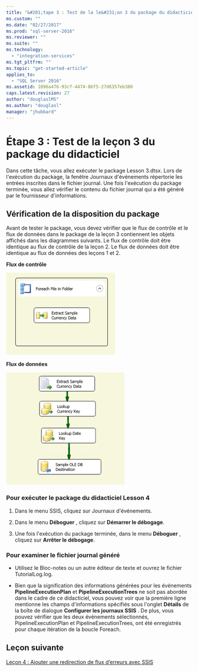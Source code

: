 ```yaml
---
title: "&#201;tape 3 : Test de la le&#231;on 3 du package du didacticiel | Microsoft Docs"
ms.custom: ""
ms.date: "02/27/2017"
ms.prod: "sql-server-2016"
ms.reviewer: ""
ms.suite: ""
ms.technology: 
  - "integration-services"
ms.tgt_pltfrm: ""
ms.topic: "get-started-article"
applies_to: 
  - "SQL Server 2016"
ms.assetid: 1096a476-93cf-4474-86f5-27d6357eb380
caps.latest.revision: 27
author: "douglaslMS"
ms.author: "douglasl"
manager: "jhubbard"
---
```

# &#201;tape 3 : Test de la le&#231;on 3 du package du didacticiel
Dans cette tâche, vous allez exécuter le package Lesson 3.dtsx. Lors de l'exécution du package, la fenêtre Journaux d'événements répertorie les entrées inscrites dans le fichier journal. Une fois l'exécution du package terminée, vous allez vérifier le contenu du fichier journal qui a été généré par le fournisseur d'informations.  
  
## Vérification de la disposition du package  
Avant de tester le package, vous devez vérifier que le flux de contrôle et le flux de données dans le package de la leçon 3 contiennent les objets affichés dans les diagrammes suivants. Le flux de contrôle doit être identique au flux de contrôle de la leçon 2. Le flux de données doit être identique au flux de données des leçons 1 et 2.  
  
**Flux de contrôle**  
  
![Control flow in package](../integration-services/media/task4lesson2control.gif "Control flow in package")  
  
**Flux de données**  
  
![Data flow in package](../integration-services/media/task9lesson1data.gif "Data flow in package")  
  
### Pour exécuter le package du didacticiel Lesson 4  
  
1.  Dans le menu SSIS, cliquez sur Journaux d'événements.  
  
2.  Dans le menu **Déboguer** , cliquez sur **Démarrer le débogage**.  
  
3.  Une fois l'exécution du package terminée, dans le menu **Déboguer** , cliquez sur **Arrêter le débogage**.  
  
### Pour examiner le fichier journal généré  
  
-   Utilisez le Bloc-notes ou un autre éditeur de texte et ouvrez le fichier TutorialLog.log.  
  
-   Bien que la signification des informations générées pour les événements **PipelineExecutionPlan** et **PipelineExecutionTrees** ne soit pas abordée dans le cadre de ce didacticiel, vous pouvez voir que la première ligne mentionne les champs d'informations spécifiés sous l'onglet **Détails** de la boîte de dialogue **Configurer les journaux SSIS** . De plus, vous pouvez vérifier que les deux événements sélectionnés, PipelineExecutionPlan et PipelineExecutionTrees, ont été enregistrés pour chaque itération de la boucle Foreach.  
  
## Leçon suivante  
[Leçon 4 : Ajouter une redirection de flux d’erreurs avec SSIS](../integration-services/lesson-4-add-error-flow-redirection-with-ssis.md)  
  
  
  
